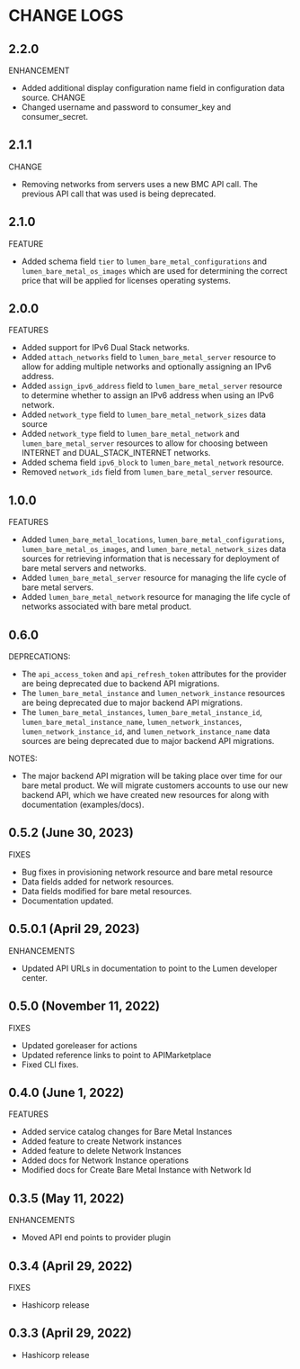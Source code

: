 # CHANGE LOGS

## 2.2.0
ENHANCEMENT
- Added additional display configuration name field in configuration data source.
CHANGE
- Changed username and password to consumer_key and consumer_secret.

## 2.1.1
CHANGE
- Removing networks from servers uses a new BMC API call. The previous API call that was used is being deprecated.

## 2.1.0
FEATURE
- Added schema field `tier` to `lumen_bare_metal_configurations` and `lumen_bare_metal_os_images` which are used
for determining the correct price that will be applied for licenses operating systems.

## 2.0.0
FEATURES
- Added support for IPv6 Dual Stack networks.
- Added `attach_networks` field to `lumen_bare_metal_server` resource to allow for adding multiple networks and optionally assigning an IPv6 address.
- Added `assign_ipv6_address` field to `lumen_bare_metal_server` resource to determine whether to assign an IPv6 address when using an IPv6 network.
- Added `network_type` field to `lumen_bare_metal_network_sizes` data source
- Added `network_type` field to `lumen_bare_metal_network` and `lumen_bare_metal_server` resources to allow for choosing between INTERNET and DUAL_STACK_INTERNET networks.
- Added schema field `ipv6_block` to `lumen_bare_metal_network` resource.
- Removed `network_ids` field from `lumen_bare_metal_server` resource.

## 1.0.0
FEATURES
- Added `lumen_bare_metal_locations`, `lumen_bare_metal_configurations`, `lumen_bare_metal_os_images`, and 
`lumen_bare_metal_network_sizes` data sources for retrieving information that is necessary for deployment of bare metal
servers and networks.
- Added `lumen_bare_metal_server` resource for managing the life cycle of bare metal servers.
- Added `lumen_bare_metal_network` resource for managing the life cycle of networks associated with bare metal product.

## 0.6.0
DEPRECATIONS:
- The `api_access_token` and `api_refresh_token` attributes for the provider are being deprecated due to backend API migrations.
- The `lumen_bare_metal_instance` and `lumen_network_instance` resources are being deprecated due to major backend API migrations.
- The `lumen_bare_metal_instances`, `lumen_bare_metal_instance_id`, `lumen_bare_metal_instance_name`, `lumen_network_instances`,  
`lumen_network_instance_id`, and `lumen_network_instance_name` data sources are being deprecated due to major backend API migrations.

NOTES:
- The major backend API migration will be taking place over time for our bare metal product.  We will migrate customers 
accounts to use our new backend API, which we have created new resources for along with documentation (examples/docs).

## 0.5.2 (June 30, 2023)
FIXES
- Bug fixes in provisioning network resource and bare metal resource
- Data fields added for network resources.
- Data fields modified for bare metal resources.
- Documentation updated.

## 0.5.0.1 (April 29, 2023)
ENHANCEMENTS
- Updated API URLs in documentation to point to the Lumen developer center.

## 0.5.0 (November 11, 2022)
FIXES
- Updated goreleaser for actions
- Updated reference links to point to APIMarketplace
- Fixed CLI fixes.

## 0.4.0 (June 1, 2022)
FEATURES
- Added service catalog changes for Bare Metal Instances
- Added feature to create Network instances
- Added feature to delete Network Instances
- Added docs for Network Instance operations
- Modified docs for Create Bare Metal Instance with Network Id
 
## 0.3.5 (May 11, 2022)
ENHANCEMENTS
- Moved API end points to provider plugin

## 0.3.4 (April 29, 2022)
FIXES
- Hashicorp release

## 0.3.3 (April 29, 2022)
- Hashicorp release

